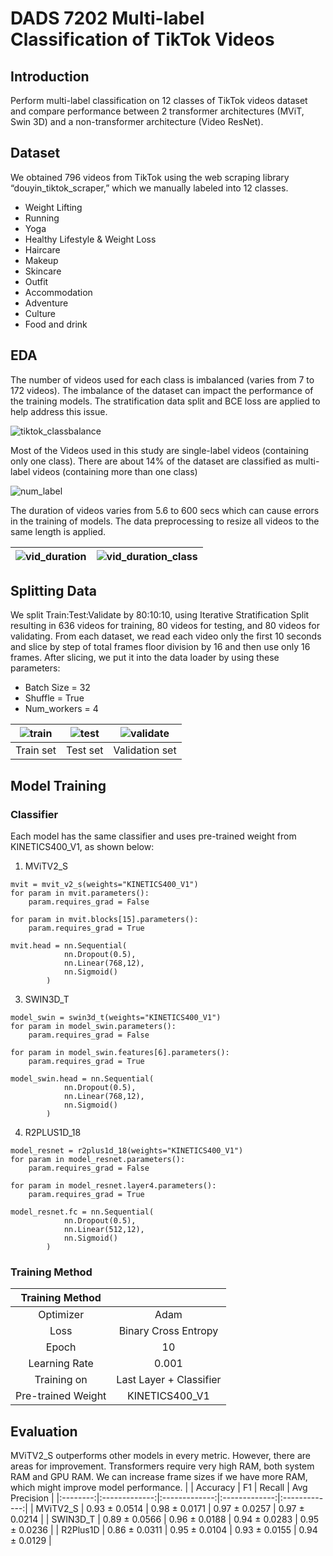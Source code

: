 # DADS 7202 Multi-label Classification of TikTok Videos

## Introduction
Perform multi-label classification on 12 classes of TikTok videos dataset and compare performance between 2 transformer architectures (MViT, Swin 3D) and a non-transformer architecture (Video ResNet).

## Dataset
We obtained 796 videos from TikTok using the web scraping library “douyin_tiktok_scraper,” which we manually labeled into 12 classes.
* Weight Lifting
* Running
* Yoga
* Healthy Lifestyle & Weight Loss
* Haircare
* Makeup
* Skincare
* Outfit
* Accommodation
* Adventure
* Culture
* Food and drink
 
## EDA
The number of videos used for each class is imbalanced (varies from 7 to 172 videos). The imbalance of the dataset can impact the performance of the training models.
The stratification data split and BCE loss are applied to help address this issue.

![tiktok_classbalance](https://github.com/user-attachments/assets/af00cbbd-72eb-4fc8-9a60-b65f7c353d44)

Most of the Videos used in this study are single-label videos (containing only one class). There are about 14% of the dataset are classified as multi-label videos (containing more than one class)

![num_label](https://github.com/user-attachments/assets/50dee11c-f79b-4789-aca7-42d822c2a4bd)


The duration of videos varies from 5.6 to 600 secs which can cause errors in the training of models.  The data preprocessing to resize all videos to the same length is applied.

![vid_duration](https://github.com/user-attachments/assets/5bb94f5f-f620-46b8-813a-ba54300a7f4d)  |  ![vid_duration_class](https://github.com/user-attachments/assets/ce4e0ce6-1e6a-44ce-adbf-25fefd304aaa)
:-------------------------:|:-------------------------:

## Splitting Data
We split Train:Test:Validate by 80:10:10, using Iterative Stratification Split resulting in 636 videos for training, 80 videos for testing, and 80 videos for validating.
From each dataset, we read each video only the first 10 seconds and slice by step of total frames floor division by 16 and then use only 16 frames.
After slicing, we put it into the data loader by using these parameters:
* Batch Size = 32
* Shuffle = True
* Num_workers = 4

![train](https://github.com/user-attachments/assets/7c5e3335-f55c-4d1f-baba-461366ada082) | ![test](https://github.com/user-attachments/assets/5ecd8991-df80-4dcc-9362-f6d7e49a0d48) | ![validate](https://github.com/user-attachments/assets/390d2dc3-81fb-46f2-b12f-bc81ebca1abf)
:-------------------------:|:-------------------------:|:-------------------------:
|Train set | Test set | Validation set|

## Model Training

### Classifier
Each model has the same classifier and uses pre-trained weight from KINETICS400_V1, as shown below:
1. MViTV2_S
```
mvit = mvit_v2_s(weights="KINETICS400_V1")
for param in mvit.parameters():
    param.requires_grad = False

for param in mvit.blocks[15].parameters():
    param.requires_grad = True

mvit.head = nn.Sequential(
            nn.Dropout(0.5),
            nn.Linear(768,12),
            nn.Sigmoid()
        )
```

3. SWIN3D_T
```
model_swin = swin3d_t(weights="KINETICS400_V1")
for param in model_swin.parameters():
    param.requires_grad = False

for param in model_swin.features[6].parameters():
    param.requires_grad = True

model_swin.head = nn.Sequential(
            nn.Dropout(0.5),
            nn.Linear(768,12),
            nn.Sigmoid()
        )
```

4. R2PLUS1D_18
```
model_resnet = r2plus1d_18(weights="KINETICS400_V1")
for param in model_resnet.parameters():
    param.requires_grad = False

for param in model_resnet.layer4.parameters():
    param.requires_grad = True

model_resnet.fc = nn.Sequential(
            nn.Dropout(0.5),
            nn.Linear(512,12),
            nn.Sigmoid()
        )
```

### Training Method
|   Training Method  |                         |
|:------------------:|:-----------------------:|
|      Optimizer     |           Adam          |
|        Loss        |   Binary Cross Entropy  |
|        Epoch       |            10           |
|    Learning Rate   |          0.001          |
|     Training on    | Last Layer + Classifier |
| Pre-trained Weight |      KINETICS400_V1     |

## Evaluation
MViTV2_S outperforms other models in every metric. However, there are areas for improvement. Transformers require very high RAM, both system RAM and GPU RAM. We can increase frame sizes if we have more RAM, which might improve model performance.
|          |    Accuracy   |       F1      |     Recall    | Avg Precision |
|:--------:|:-------------:|:-------------:|:-------------:|:-------------:|
| MViTV2_S | 0.93 ± 0.0514 | 0.98 ± 0.0171 | 0.97 ± 0.0257 | 0.97 ± 0.0214 |
| SWIN3D_T | 0.89 ± 0.0566 | 0.96 ± 0.0188 | 0.94 ± 0.0283 | 0.95 ± 0.0236 |
| R2Plus1D | 0.86 ± 0.0311 | 0.95 ± 0.0104 | 0.93 ± 0.0155 | 0.94 ± 0.0129 |
